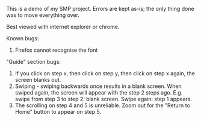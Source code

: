 This is a demo of my SMP project. Errors are kept as-is; the only thing done was to move everything over.

Best viewed with internet explorer or chrome.

Known bugs:
1. Firefox cannot recognise the font

"Guide" section bugs:
1. If you click on step x, then click on step y, then click on step x again, the screen blanks out.
2. Swiping - swiping backwards once results in a blank screen. When swiped again, the screen will appear with the step 2 steps ago. E.g. swipe from step 3 to step 2: blank screen. Swipe again: step 1 appears.
3. The scrolling on step 4 and 5 is unreliable. Zoom out for the "Return to Home" button to appear on step 5.
